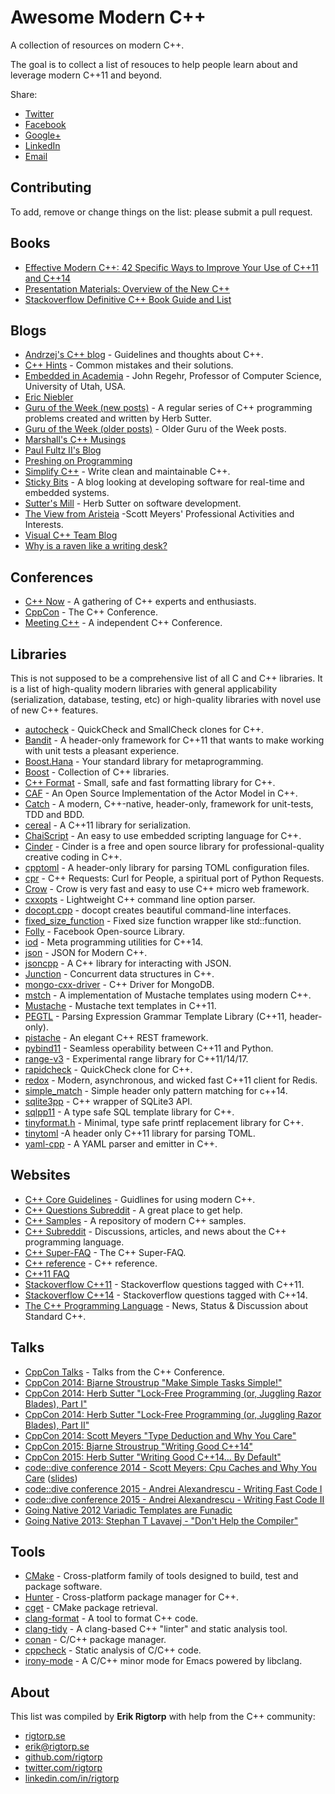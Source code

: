 # Awesome Modern C++

A collection of resources on modern C++.

The goal is to collect a list of resouces to help people learn about
and leverage modern C++11 and beyond.

Share: 

* [Twitter](https://twitter.com/intent/tweet?text=A%20collection%20of%20resources%20on%20modern%20C%2B%2B&url=http%3A%2F%2Fawesomecpp.com&hashtags=cpp,cplusplus&via=rigtorp)
* [Facebook](https://www.facebook.com/sharer/sharer.php?u=http%3A%2F%2Fawesomecpp.com)
* [Google+](https://plus.google.com/share?url=http%3A%2F%2Fawesomecpp.com)
* [LinkedIn](http://www.linkedin.com/shareArticle?url=http%3A%2F%2Fawesomecpp.com&mini=true&title=A%20collection%20of%20resources%20on%20modern%20C%2B%2B&summary=A%20collection%20of%20resources%20on%20modern%20C%2B%2B)
* [Email](mailto:?to=&subject=A%20collection%20of%20resources%20on%20modern%20C%2B%2B&body=http%3A%2F%2Fawesomecpp.com)

## Contributing

To add, remove or change things on the list: please submit a pull request.

## Books

* [Effective Modern C++: 42 Specific Ways to Improve Your Use of C++11 and C++14](http://www.amazon.com/dp/1491903996)
* [Presentation Materials: Overview of the New C++](http://www.artima.com/shop/overview_of_the_new_cpp)
* [Stackoverflow Definitive C++ Book Guide and List](http://stackoverflow.com/questions/388242/the-definitive-c-book-guide-and-list)

## Blogs

* [Andrzej's C++ blog](https://akrzemi1.wordpress.com/) - Guidelines and thoughts about C++.
* [C++ Hints](http://cpphints.com/) - Common mistakes and their solutions.
* [Embedded in Academia](http://blog.regehr.org/) - John Regehr, Professor of Computer Science, University of Utah, USA.
* [Eric Niebler](http://ericniebler.com/)
* [Guru of the Week (new posts)](http://herbsutter.com/gotw/) - A regular series of C++ programming problems created and written by Herb Sutter.
* [Guru of the Week (older posts)](http://www.gotw.ca/gotw/) - Older Guru of the Week posts.
* [Marshall's C++ Musings](https://cplusplusmusings.wordpress.com/)
* [Paul Fultz II's Blog](http://pfultz2.com/blog/)
* [Preshing on Programming](http://preshing.com/)
* [Simplify C++](http://arne-mertz.de/) - Write clean and maintainable C++.
* [Sticky Bits](https://blog.feabhas.com/) - A blog looking at developing software for real-time and embedded systems.
* [Sutter's Mill](http://herbsutter.com/) - Herb Sutter on software development.
* [The View from Aristeia](http://scottmeyers.blogspot.com/) -Scott Meyers' Professional Activities and Interests.
* [Visual C++ Team Blog](https://blogs.msdn.microsoft.com/vcblog/)
* [Why is a raven like a writing desk?](http://www.elbeno.com/blog/)

## Conferences

* [C++ Now](http://cppnow.org/) - A gathering of C++ experts and enthusiasts.
* [CppCon](http://cppcon.org/) - The C++ Conference.
* [Meeting C++](http://meetingcpp.com/) - A independent C++ Conference.

## Libraries

This is not supposed to be a comprehensive list of all C and C++
libraries. It is a list of high-quality modern libraries with general
applicability (serialization, database, testing, etc) or high-quality
libraries with novel use of new C++ features.

* [autocheck](https://github.com/thejohnfreeman/autocheck) - QuickCheck and SmallCheck clones for C++.
* [Bandit](http://banditcpp.org/) - A header-only framework for C++11 that wants to make working with unit tests a pleasant experience.
* [Boost.Hana](http://boostorg.github.io/hana/) - Your standard library for metaprogramming.
* [Boost](http://www.boost.org/) - Collection of C++ libraries.
* [C++ Format](https://github.com/cppformat/cppformat) - Small, safe and fast formatting library for C++.
* [CAF](http://actor-framework.org/) - An Open Source Implementation of the Actor Model in C++.
* [Catch](https://github.com/philsquared/Catch) - A modern, C++-native, header-only, framework for unit-tests, TDD and BDD.
* [cereal](https://github.com/USCiLab/cereal) - A C++11 library for serialization.
* [ChaiScript](http://chaiscript.com/) - An easy to use embedded scripting language for C++.
* [Cinder](https://libcinder.org/) - Cinder is a free and open source library for professional-quality creative coding in C++.
* [cpptoml](https://github.com/skystrife/cpptoml) - A header-only library for parsing TOML configuration files.
* [cpr](https://github.com/whoshuu/cpr) - C++ Requests: Curl for People, a spiritual port of Python Requests.
* [Crow](https://github.com/ipkn/crow) - Crow is very fast and easy to use C++ micro web framework.
* [cxxopts](https://github.com/jarro2783/cxxopts) -  Lightweight C++ command line option parser.
* [docopt.cpp](https://github.com/docopt/docopt.cpp) - docopt creates beautiful command-line interfaces.
* [fixed_size_function](https://github.com/pmed/fixed_size_function) - Fixed size function wrapper like std::function.
* [Folly](https://github.com/facebook/folly) - Facebook Open-source Library.
* [iod](https://github.com/matt-42/iod) -  Meta programming utilities for C++14.
* [json](https://github.com/nlohmann/json) - JSON for Modern C++.
* [jsoncpp](https://github.com/open-source-parsers/jsoncpp) - A C++ library for interacting with JSON.
* [Junction](https://github.com/preshing/junction) - Concurrent data structures in C++.
* [mongo-cxx-driver](https://github.com/mongodb/mongo-cxx-driver) - C++ Driver for MongoDB.
* [mstch](https://github.com/no1msd/mstch) -  A implementation of Mustache templates using modern C++.
* [Mustache](https://github.com/kainjow/Mustache) - Mustache text templates in C++11.
* [PEGTL](https://github.com/ColinH/PEGTL) - Parsing Expression Grammar Template Library (C++11, header-only).
* [pistache](http://pistache.io/) - An elegant C++ REST framework.
* [pybind11](https://github.com/pybind/pybind11) - Seamless operability between C++11 and Python.
* [range-v3](https://github.com/ericniebler/range-v3) - Experimental range library for C++11/14/17.
* [rapidcheck](https://github.com/emil-e/rapidcheck) - QuickCheck clone for C++.
* [redox](https://github.com/hmartiro/redox) - Modern, asynchronous, and wicked fast C++11 client for Redis.
* [simple_match](https://github.com/jbandela/simple_match) - Simple header only pattern matching for c++14.
* [sqlite3pp](https://github.com/iwongu/sqlite3pp) - C++ wrapper of SQLite3 API.
* [sqlpp11](https://github.com/rbock/sqlpp11) - A type safe SQL template library for C++.
* [tinyformat.h](https://github.com/c42f/tinyformat) - Minimal, type safe printf replacement library for C++.
* [tinytoml](https://github.com/mayah/tinytoml) -A header only C++11 library for parsing TOML.
* [yaml-cpp](https://github.com/jbeder/yaml-cpp) - A YAML parser and emitter in C++.

## Websites

* [C++ Core Guidelines](https://github.com/isocpp/CppCoreGuidelines) - Guidlines for using modern C++.
* [C++ Questions Subreddit](https://www.reddit.com/r/cpp_questions) - A great place to get help.
* [C++ Samples](http://www.cppsamples.com/) - A repository of modern C++ samples.
* [C++ Subreddit](https://www.reddit.com/r/cpp) - Discussions, articles, and news about the C++ programming language.
* [C++ Super-FAQ](https://isocpp.org/faq) - The C++ Super-FAQ.
* [C++ reference](http://en.cppreference.com/w/) - C++ reference.
* [C++11 FAQ](http://www.stroustrup.com/C++11FAQ.html)
* [Stackoverflow C++11](http://stackoverflow.com/questions/tagged/c%2b%2b11) - Stackoverflow questions tagged with C++11.
* [Stackoverflow C++14](http://stackoverflow.com/questions/tagged/c%2b%2b14) - Stackoverflow questions tagged with C++14.
* [The C++ Programming Language](https://isocpp.org/) - News, Status & Discussion about Standard C++.

## Talks

* [CppCon Talks](https://www.youtube.com/user/CppCon/videos) - Talks from the C++ Conference.
* [CppCon 2014: Bjarne Stroustrup "Make Simple Tasks Simple!"](https://www.youtube.com/watch?v=nesCaocNjtQ&list=PLE2P1dKI5hg_dueEG_KLw1Yf0DUsyNwzp)
* [CppCon 2014: Herb Sutter "Lock-Free Programming (or, Juggling Razor Blades), Part I"](https://www.youtube.com/watch?v=c1gO9aB9nbs&list=PLE2P1dKI5hg_dueEG_KLw1Yf0DUsyNwzp)
* [CppCon 2014: Herb Sutter "Lock-Free Programming (or, Juggling Razor Blades), Part II"](https://www.youtube.com/watch?v=CmxkPChOcv&list=PLE2P1dKI5hg_dueEG_KLw1Yf0DUsyNwzp)
* [CppCon 2014: Scott Meyers "Type Deduction and Why You Care"](https://www.youtube.com/watch?v=wQxj20X-tIU&index=3&list=PLNBbu70chcvI90ZyaF3E_EJjUygBd3kct&list=PLE2P1dKI5hg_dueEG_KLw1Yf0DUsyNwzp)
* [CppCon 2015: Bjarne Stroustrup "Writing Good C++14"](https://www.youtube.com/watch?v=1OEu9C51K2A&list=PLE2P1dKI5hg_dueEG_KLw1Yf0DUsyNwzp)
* [CppCon 2015: Herb Sutter "Writing Good C++14... By Default"](https://www.youtube.com/watch?v=hEx5DNLWGgA&list=PLE2P1dKI5hg_dueEG_KLw1Yf0DUsyNwzp)
* [code::dive conference 2014 - Scott Meyers: Cpu Caches and Why You Care](https://www.youtube.com/watch?v=WDIkqP4JbkE&list=PLE2P1dKI5hg_dueEG_KLw1Yf0DUsyNwzp) ([slides](http://www.aristeia.com/TalkNotes/codedive-CPUCachesHandouts.pdf))
* [code::dive conference 2015 - Andrei Alexandrescu - Writing Fast Code I](https://www.youtube.com/watch?v=vrfYLlR8X8k&list=PLE2P1dKI5hg_dueEG_KLw1Yf0DUsyNwzp)
* [code::dive conference 2015 - Andrei Alexandrescu - Writing Fast Code II](https://www.youtube.com/watch?v=9tvbz8CSI8M&list=PLE2P1dKI5hg_dueEG_KLw1Yf0DUsyNwzp)
* [Going Native 2012 Variadic Templates are Funadic](https://www.youtube.com/watch?v=_zgq6_zFNGY&list=PLE2P1dKI5hg_dueEG_KLw1Yf0DUsyNwzp)
* [Going Native 2013: Stephan T Lavavej - "Don't Help the Compiler"](https://www.youtube.com/watch?v=AKtHxKJRwp4&list=PLE2P1dKI5hg_dueEG_KLw1Yf0DUsyNwzp)

## Tools

* [CMake](https://cmake.org/) - Cross-platform family of tools designed to build, test and package software.
* [Hunter](https://github.com/ruslo/hunter) - Cross-platform package manager for C++.
* [cget](https://github.com/pfultz2/cget) - CMake package retrieval.
* [clang-format](http://clang.llvm.org/docs/ClangFormat.html) - A tool to format C++ code.
* [clang-tidy](http://clang.llvm.org/extra/clang-tidy/) - A clang-based C++ "linter" and static analysis tool.
* [conan](https://www.conan.io/) - C/C++ package manager.
* [cppcheck](http://cppcheck.sourceforge.net/) - Static analysis of C/C++ code.
* [irony-mode](https://github.com/Sarcasm/irony-mode) -  A C/C++ minor mode for Emacs powered by libclang.

## About

This list was compiled by **Erik Rigtorp** with help from the C++
community:

* [rigtorp.se](http://rigtorp.se)
* [erik@rigtorp.se](mailto:erik@rigtorp.se)
* [github.com/rigtorp](https://github.com/rigtorp)
* [twitter.com/rigtorp](https://twitter.com/rigtorp) 
* [linkedin.com/in/rigtorp](https://www.linkedin.com/in/rigtorp)

